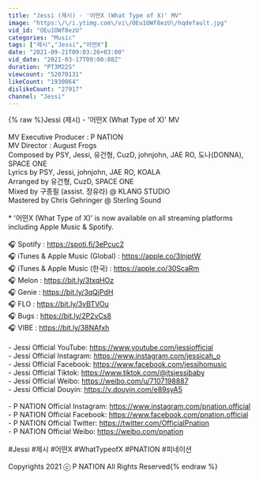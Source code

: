 ```yaml
---
title: "Jessi (제시) - '어떤X (What Type of X)' MV"
image: "https:\/\/i.ytimg.com\/vi\/OEu1OWf8ezU\/hqdefault.jpg"
vid_id: "OEu1OWf8ezU"
categories: "Music"
tags: ["제시","Jessi","어떤X"]
date: "2021-09-21T09:03:26+03:00"
vid_date: "2021-03-17T09:00:08Z"
duration: "PT3M22S"
viewcount: "52070131"
likeCount: "1930064"
dislikeCount: "27917"
channel: "Jessi"
---
```

{% raw %}Jessi (제시) - '어떤X (What Type of X)' MV<br /><br />MV Executive Producer : P NATION <br />MV Director : August Frogs<br />Composed by PSY, Jessi, 유건형, CuzD, johnjohn, JAE RO, 도나(DONNA), SPACE ONE<br />Lyrics by PSY, Jessi, johnjohn, JAE RO, KOALA <br />Arranged by 유건형, CuzD, SPACE ONE<br />Mixed by 구종필 (assist. 정유라) @ KLANG STUDIO<br />Mastered by Chris Gehringer @ Sterling Sound<br /><br />* '어떤X (What Type of X)' is now available on all streaming platforms including Apple Music &amp; Spotify. <br /><br />🎧 Spotify : <a rel="nofollow" target="blank" href="https://spoti.fi/3ePcuc2">https://spoti.fi/3ePcuc2</a><br />🎧 iTunes &amp; Apple Music (Global) : <a rel="nofollow" target="blank" href="https://apple.co/3lnjptW">https://apple.co/3lnjptW</a><br />🎧 iTunes &amp; Apple Music (한국) : <a rel="nofollow" target="blank" href="https://apple.co/30ScaRm">https://apple.co/30ScaRm</a><br />🎧 Melon : <a rel="nofollow" target="blank" href="https://bit.ly/3txqHOz">https://bit.ly/3txqHOz</a><br />🎧 Genie : <a rel="nofollow" target="blank" href="https://bit.ly/3qQjPdH">https://bit.ly/3qQjPdH</a><br />🎧 FLO : <a rel="nofollow" target="blank" href="https://bit.ly/3vBTVOu">https://bit.ly/3vBTVOu</a><br />🎧 Bugs : <a rel="nofollow" target="blank" href="https://bit.ly/2P2vCs8">https://bit.ly/2P2vCs8</a><br />🎧 VIBE : <a rel="nofollow" target="blank" href="https://bit.ly/38NAfxh">https://bit.ly/38NAfxh</a><br /><br />- Jessi Official YouTube: <a rel="nofollow" target="blank" href="https://www.youtube.com/jessiofficial">https://www.youtube.com/jessiofficial</a><br />- Jessi Official Instagram: <a rel="nofollow" target="blank" href="https://www.instagram.com/jessicah_o">https://www.instagram.com/jessicah_o</a><br />- Jessi Official Facebook: <a rel="nofollow" target="blank" href="https://www.facebook.com/jessihomusic">https://www.facebook.com/jessihomusic</a> <br />- Jessi Official Tiktok: <a rel="nofollow" target="blank" href="https://www.tiktok.com/@itsjessibaby">https://www.tiktok.com/@itsjessibaby</a> <br />- Jessi Official Weibo: <a rel="nofollow" target="blank" href="https://weibo.com/u/7107198887">https://weibo.com/u/7107198887</a><br />- Jessi Official Douyin: <a rel="nofollow" target="blank" href="https://v.douyin.com/e89syA5">https://v.douyin.com/e89syA5</a><br /><br />-  P NATION Official Instagram: <a rel="nofollow" target="blank" href="https://www.instagram.com/pnation.official">https://www.instagram.com/pnation.official</a><br />-  P NATION Official Facebook: <a rel="nofollow" target="blank" href="https://www.facebook.com/pnation.official">https://www.facebook.com/pnation.official</a><br />-  P NATION Official Twitter: <a rel="nofollow" target="blank" href="https://twitter.com/OfficialPnation">https://twitter.com/OfficialPnation</a><br />-  P NATION Official Weibo: <a rel="nofollow" target="blank" href="https://weibo.com/pnation">https://weibo.com/pnation</a><br /><br />#Jessi #제시 #어떤X #WhatTypeofX #PNATION #피네이션<br /><br />Copyrights 2021 ⓒ P NATION All Rights Reserved{% endraw %}
